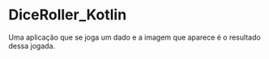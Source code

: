 # DiceRoller_Kotlin
 Uma aplicação que se joga um dado e a imagem que aparece é o resultado dessa jogada.
